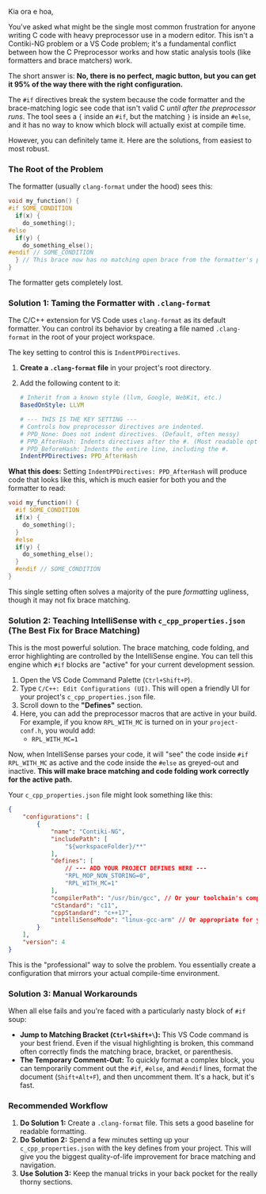 Kia ora e hoa,

You've asked what might be the single most common frustration for anyone writing C code with heavy preprocessor use in a modern editor. This isn't a Contiki-NG problem or a VS Code problem; it's a fundamental conflict between how the C Preprocessor works and how static analysis tools (like formatters and brace matchers) work.

The short answer is: **No, there is no perfect, magic button, but you can get it 95% of the way there with the right configuration.**

The `#if` directives break the system because the code formatter and the brace-matching logic see code that isn't valid C *until after the preprocessor runs*. The tool sees a `{` inside an `#if`, but the matching `}` is inside an `#else`, and it has no way to know which block will actually exist at compile time.

However, you can definitely tame it. Here are the solutions, from easiest to most robust.

### The Root of the Problem
The formatter (usually `clang-format` under the hood) sees this:

```c
void my_function() {
#if SOME_CONDITION
  if(x) {
    do_something();
#else
  if(y) {
    do_something_else();
#endif // SOME_CONDITION
  } // This brace now has no matching open brace from the formatter's perspective
}
```
The formatter gets completely lost.

### Solution 1: Taming the Formatter with `.clang-format`

The C/C++ extension for VS Code uses `clang-format` as its default formatter. You can control its behavior by creating a file named `.clang-format` in the root of your project workspace.

The key setting to control this is `IndentPPDirectives`.

1.  **Create a `.clang-format` file** in your project's root directory.
2.  Add the following content to it:

    ```yaml
    # Inherit from a known style (llvm, Google, WebKit, etc.)
    BasedOnStyle: LLVM

    # --- THIS IS THE KEY SETTING ---
    # Controls how preprocessor directives are indented.
    # PPD_None: Does not indent directives. (Default, often messy)
    # PPD_AfterHash: Indents directives after the #. (Most readable option)
    # PPD_BeforeHash: Indents the entire line, including the #.
    IndentPPDirectives: PPD_AfterHash
    ```

**What this does:** Setting `IndentPPDirectives: PPD_AfterHash` will produce code that looks like this, which is much easier for both you and the formatter to read:

```c
void my_function() {
  #if SOME_CONDITION
  if(x) {
    do_something();
  }
  #else
  if(y) {
    do_something_else();
  }
  #endif // SOME_CONDITION
}
```
This single setting often solves a majority of the pure *formatting* ugliness, though it may not fix brace matching.

### Solution 2: Teaching IntelliSense with `c_cpp_properties.json` (The Best Fix for Brace Matching)

This is the most powerful solution. The brace matching, code folding, and error highlighting are controlled by the IntelliSense engine. You can tell this engine which `#if` blocks are "active" for your current development session.

1.  Open the VS Code Command Palette (`Ctrl+Shift+P`).
2.  Type `C/C++: Edit Configurations (UI)`. This will open a friendly UI for your project's `c_cpp_properties.json` file.
3.  Scroll down to the **"Defines"** section.
4.  Here, you can add the preprocessor macros that are active in your build. For example, if you know `RPL_WITH_MC` is turned on in your `project-conf.h`, you would add:
    *   `RPL_WITH_MC=1`

Now, when IntelliSense parses your code, it will "see" the code inside `#if RPL_WITH_MC` as active and the code inside the `#else` as greyed-out and inactive. **This will make brace matching and code folding work correctly for the active path.**

Your `c_cpp_properties.json` file might look something like this:
```json
{
    "configurations": [
        {
            "name": "Contiki-NG",
            "includePath": [
                "${workspaceFolder}/**"
            ],
            "defines": [
                // --- ADD YOUR PROJECT DEFINES HERE ---
                "RPL_MOP_NON_STORING=0",
                "RPL_WITH_MC=1"
            ],
            "compilerPath": "/usr/bin/gcc", // Or your toolchain's compiler
            "cStandard": "c11",
            "cppStandard": "c++17",
            "intelliSenseMode": "linux-gcc-arm" // Or appropriate for your target
        }
    ],
    "version": 4
}
```
This is the "professional" way to solve the problem. You essentially create a configuration that mirrors your actual compile-time environment.

### Solution 3: Manual Workarounds

When all else fails and you're faced with a particularly nasty block of `#if` soup:
*   **Jump to Matching Bracket (`Ctrl+Shift+\`):** This VS Code command is your best friend. Even if the visual highlighting is broken, this command often correctly finds the matching brace, bracket, or parenthesis.
*   **The Temporary Comment-Out:** To quickly format a complex block, you can temporarily comment out the `#if`, `#else`, and `#endif` lines, format the document (`Shift+Alt+F`), and then uncomment them. It's a hack, but it's fast.

### Recommended Workflow
1.  **Do Solution 1:** Create a `.clang-format` file. This sets a good baseline for readable formatting.
2.  **Do Solution 2:** Spend a few minutes setting up your `c_cpp_properties.json` with the key defines from your project. This will give you the biggest quality-of-life improvement for brace matching and navigation.
3.  **Use Solution 3:** Keep the manual tricks in your back pocket for the really thorny sections.
